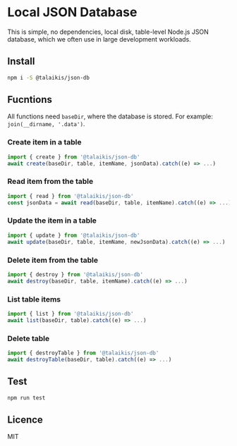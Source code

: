 # Local JSON Database

This is simple, no dependencies, local disk, table-level Node.js JSON database, which we often use in large development workloads.

## Install

```bash
npm i -S @talaikis/json-db
```

## Fucntions

All functions need `baseDir`, where the database is stored. For example: `join(__dirname, '.data')`.

### Create item in a table

```js
import { create } from '@talaikis/json-db'
await create(baseDir, table, itemName, jsonData).catch((e) => ...)
```

### Read item from the table

```js
import { read } from '@talaikis/json-db'
const jsonData = await read(baseDir, table, itemName).catch((e) => ...)
```

### Update the item in a table

```js
import { update } from '@talaikis/json-db'
await update(baseDir, table, itemName, newJsonData).catch((e) => ...)
```

### Delete item from the table

```js
import { destroy } from '@talaikis/json-db'
await destroy(baseDir, table, itemName).catch((e) => ...)
```

### List table items

```js
import { list } from '@talaikis/json-db'
await list(baseDir, table).catch((e) => ...)
```

### Delete table

```js
import { destroyTable } from '@talaikis/json-db'
await destroyTable(baseDir, table).catch((e) => ...)
```

## Test

```bash
npm run test
```

## Licence

MIT

